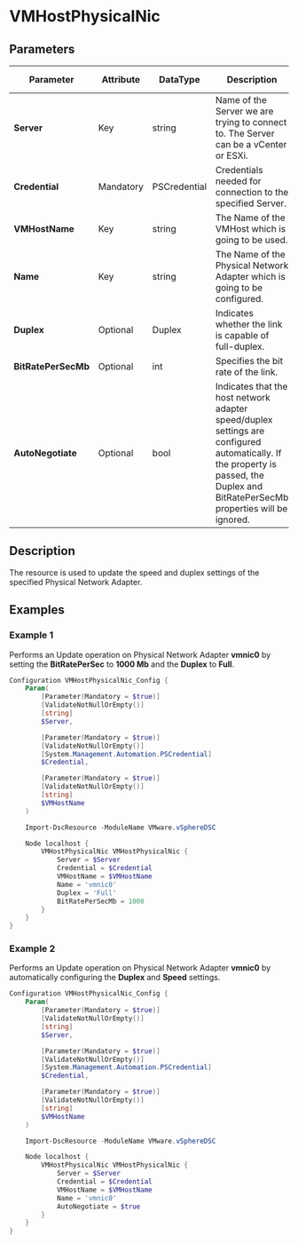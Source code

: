 # VMHostPhysicalNic

## Parameters

| Parameter | Attribute | DataType | Description | Allowed Values |
| --- | --- | --- | --- | --- |
| **Server** | Key | string | Name of the Server we are trying to connect to. The Server can be a vCenter or ESXi. ||
| **Credential** | Mandatory | PSCredential | Credentials needed for connection to the specified Server. ||
| **VMHostName** | Key | string | The Name of the VMHost which is going to be used. ||
| **Name** | Key | string | The Name of the Physical Network Adapter which is going to be configured. ||
| **Duplex** | Optional | Duplex | Indicates whether the link is capable of full-duplex. | Full, Half, Unset |
| **BitRatePerSecMb** | Optional | int | Specifies the bit rate of the link. ||
| **AutoNegotiate** | Optional | bool | Indicates that the host network adapter speed/duplex settings are configured automatically. If the property is passed, the Duplex and BitRatePerSecMb properties will be ignored. ||

## Description
The resource is used to update the speed and duplex settings of the specified Physical Network Adapter.

## Examples

### Example 1

Performs an Update operation on Physical Network Adapter **vmnic0** by setting the **BitRatePerSec** to **1000 Mb** and the **Duplex** to **Full**.

```powershell
Configuration VMHostPhysicalNic_Config {
    Param(
        [Parameter(Mandatory = $true)]
        [ValidateNotNullOrEmpty()]
        [string]
        $Server,

        [Parameter(Mandatory = $true)]
        [ValidateNotNullOrEmpty()]
        [System.Management.Automation.PSCredential]
        $Credential,

        [Parameter(Mandatory = $true)]
        [ValidateNotNullOrEmpty()]
        [string]
        $VMHostName
    )

    Import-DscResource -ModuleName VMware.vSphereDSC

    Node localhost {
        VMHostPhysicalNic VMHostPhysicalNic {
            Server = $Server
            Credential = $Credential
            VMHostName = $VMHostName
            Name = 'vmnic0'
            Duplex = 'Full'
            BitRatePerSecMb = 1000
        }
    }
}
```

### Example 2

Performs an Update operation on Physical Network Adapter **vmnic0** by automatically configuring the **Duplex** and **Speed** settings.

```powershell
Configuration VMHostPhysicalNic_Config {
    Param(
        [Parameter(Mandatory = $true)]
        [ValidateNotNullOrEmpty()]
        [string]
        $Server,

        [Parameter(Mandatory = $true)]
        [ValidateNotNullOrEmpty()]
        [System.Management.Automation.PSCredential]
        $Credential,

        [Parameter(Mandatory = $true)]
        [ValidateNotNullOrEmpty()]
        [string]
        $VMHostName
    )

    Import-DscResource -ModuleName VMware.vSphereDSC

    Node localhost {
        VMHostPhysicalNic VMHostPhysicalNic {
            Server = $Server
            Credential = $Credential
            VMHostName = $VMHostName
            Name = 'vmnic0'
            AutoNegotiate = $true
        }
    }
}
```
